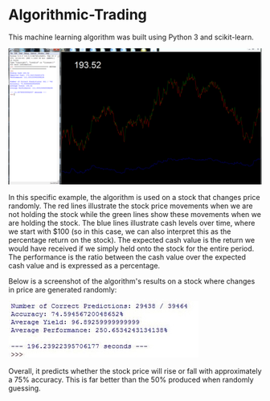 # Algorithmic-Trading

This machine learning algorithm was built using Python 3 and scikit-learn. 

![Screenshot](Stocks.png)

In this specific example, the algorithm is used on a stock that changes price randomly. The red lines illustrate the stock price movements when we are not holding the stock while the green lines show these movements when we are holding the stock. The blue lines illustrate cash levels over time, where we start with $100 (so in this case, we can also interpret this as the percentage return on the stock). The expected cash value is the return we would have received if we simply held onto the stock for the entire period. The performance is the ratio between the cash value over the expected cash value and is expressed as a percentage.

Below is a screenshot of the algorithm's results on a stock where changes in price are generated randomly:

![Screenshot](Stock_Predictor_Results.jpg)

Overall, it predicts whether the stock price will rise or fall with approximately a 75% accuracy. This is far better than the 50% produced when randomly guessing.
